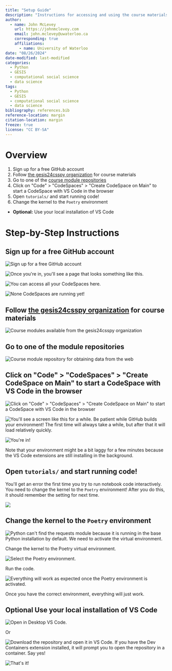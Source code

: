 ```yaml
---
title: "Setup Guide"
description: "Instructions for accessing and using the course materials."
author:
  - name: John McLevey
    url: https://johnmclevey.com
    email: john.mclevey@uwaterloo.ca
    corresponding: true
    affiliations:
      - name: University of Waterloo
date: "08/26/2024"
date-modified: last-modified
categories:
  - Python
  - GESIS
  - computational social science
  - data science
tags:
  - Python
  - GESIS
  - computational social science
  - data science
bibliography: references.bib
reference-location: margin
citation-location: margin
freeze: true
license: "CC BY-SA"
---
```


# Overview

1. Sign up for a free GitHub account
2. Follow [the gesis24csspy organization](https://github.com/gesis24csspy) for course materials
3. Go to one of the [course module repositories](https://github.com/gesis24csspy)
4. Click on "Code" > "CodeSpaces" > "Create CodeSpace on Main" to start a CodeSpace with VS Code in the browser
5. Open `tutorials/` and start running code!
6. Change the kernel to the `Poetry` environment

- **Optional:** Use your local installation of VS Code

# Step-by-Step Instructions

## Sign up for a free GitHub account

![Sign up for a free GitHub account](img/Screenshot%202024-09-02%20at%206.56.09 AM.png)

![Once you're in, you'll see a page that looks something like this.](img/Screenshot%202024-09-02%20at%207.03.27 AM.png)

![You can access all your CodeSpaces here.](img/Screenshot%202024-09-02%20at%207.04.10 AM.png)

![None CodeSpaces are running yet!](img/Screenshot%202024-09-02%20at%207.05.04 AM.png)

## Follow [the gesis24csspy organization](https://github.com/gesis24csspy) for course materials

![Course modules available from the gesis24csspy organization](img/Screenshot%202024-09-02%20at%207.08.46 AM.png)

## Go to one of the module repositories

![Course module repository for obtaining data from the web](img/Screenshot%202024-09-02%20at%207.07.50 AM.png)

## Click on "Code" > "CodeSpaces" > "Create CodeSpace on Main" to start a CodeSpace with VS Code in the browser

![Click on "Code" > "CodeSpaces" > "Create CodeSpace on Main" to start a CodeSpace with VS Code in the browser](img/Screenshot%202024-09-02%20at%207.11.27 AM.png)

![You'll see a screen like this for a while. Be patient while GitHub builds your environment! The first time will always take a while, but after that it will load relatively quickly.](img/Screenshot%202024-09-02%20at%207.12.23 AM.png)

![You're in!](img/Screenshot%202024-09-02%20at%207.15.15 AM.png)

Note that your environment might be a bit laggy for a few minutes because the VS Code extensions are still installing in the background.

## Open `tutorials/` and start running code!

You'll get an error the first time you try to run notebook code interactively. You need to change the kernel to the `Poetry` environment! After you do this, it should remember the setting for next time.

![](img/Screenshot%202024-09-02%20at%207.19.44 AM.png)

## Change the kernel to the `Poetry` environment

![Python can't find the requests module because it is running in the base Python installation by default. We need to activate the virtual environment.](img/Screenshot%202024-09-02%20at%207.23.19 AM.png)

Change the kernel to the Poetry virtual environment.

![Select the `Poetry` environment.](img/Screenshot%202024-09-02%20at%207.27.37 AM.png)

Run the code.

![Everything will work as expected once the `Poetry` environment is activated.](img/Screenshot%202024-09-02%20at%207.30.20 AM.png)

Once you have the correct environment, everything will just work.

## Optional Use your local installation of VS Code

![Open in Desktop VS Code.](img/Screenshot%202024-09-02%20at%207.33.25 AM.png)

Or

![Download the repository and open it in VS Code. If you have the Dev Containers extension installed, it will prompt you to open the repository in a container. Say yes!](img/Screenshot%202024-09-02%20at%207.37.04 AM.png)

![That's it!](img/Screenshot%202024-09-02%20at%207.38.15 AM.png)
